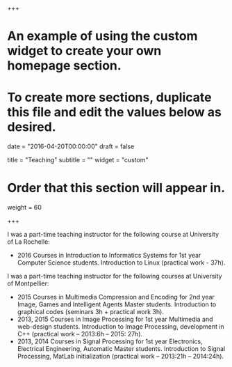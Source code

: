 +++
# An example of using the custom widget to create your own homepage section.
# To create more sections, duplicate this file and edit the values below as desired.

date = "2016-04-20T00:00:00"
draft = false

title = "Teaching"
subtitle = ""
widget = "custom"

# Order that this section will appear in.
weight = 60

+++

I was a part-time teaching instructor for the following course at University of La Rochelle:

- 2016 Courses in Introduction to Informatics Systems for 1st year Computer Science students.
Introduction to Linux (practical work - 37h).

I was a part-time teaching instructor for the following courses at University of Montpellier:

- 2015 Courses in Multimedia Compression and Encoding for 2nd year Image, Games and Intelligent Agents Master students.
Introduction to graphical codes (seminars 3h + practical work 3h).
- 2013, 2015 Courses in Image Processing for 1st year Multimedia and web-design students.
Introduction to Image Processing, development in C++ (practical work – 2013:6h – 2015: 27h).
- 2013, 2014 Courses in Signal Processing for 1st year Electronics, Electrical Engineering, Automatic Master students.
Introduction to Signal Processing, MatLab initialization (practical work – 2013:21h – 2014:24h).
